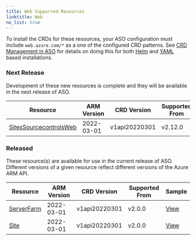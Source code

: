 ```yaml
---
title: Web Supported Resources
linktitle: Web
no_list: true
---
```

To install the CRDs for these resources, your ASO configuration must include `web.azure.com/*` as a one of the configured CRD patterns. See [CRD Management in ASO](https://azure.github.io/azure-service-operator/guide/crd-management/) for details on doing this for both [Helm](https://azure.github.io/azure-service-operator/guide/crd-management/#helm) and [YAML](https://azure.github.io/azure-service-operator/guide/crd-management/#yaml) based installations.

### Next Release

Development of these new resources is complete and they will be available in the next release of ASO.

| Resource                                                                                                                                                 | ARM Version | CRD Version   | Supported From | Sample |
|----------------------------------------------------------------------------------------------------------------------------------------------------------|-------------|---------------|----------------|--------|
| [SitesSourcecontrolsWeb](https://azure.github.io/azure-service-operator/reference/web/v1api20220301/#web.azure.com/v1api20220301.SitesSourcecontrolsWeb) | 2022-03-01  | v1api20220301 | v2.12.0        | -      |

### Released

These resource(s) are available for use in the current release of ASO. Different versions of a given resource reflect different versions of the Azure ARM API.

| Resource                                                                                                                         | ARM Version | CRD Version   | Supported From | Sample                                                                                                               |
|----------------------------------------------------------------------------------------------------------------------------------|-------------|---------------|----------------|----------------------------------------------------------------------------------------------------------------------|
| [ServerFarm](https://azure.github.io/azure-service-operator/reference/web/v1api20220301/#web.azure.com/v1api20220301.ServerFarm) | 2022-03-01  | v1api20220301 | v2.0.0         | [View](https://github.com/Azure/azure-service-operator/tree/main/v2/samples/web/v1api/v1api20220301_serverfarm.yaml) |
| [Site](https://azure.github.io/azure-service-operator/reference/web/v1api20220301/#web.azure.com/v1api20220301.Site)             | 2022-03-01  | v1api20220301 | v2.0.0         | [View](https://github.com/Azure/azure-service-operator/tree/main/v2/samples/web/v1api/v1api20220301_site.yaml)       |

